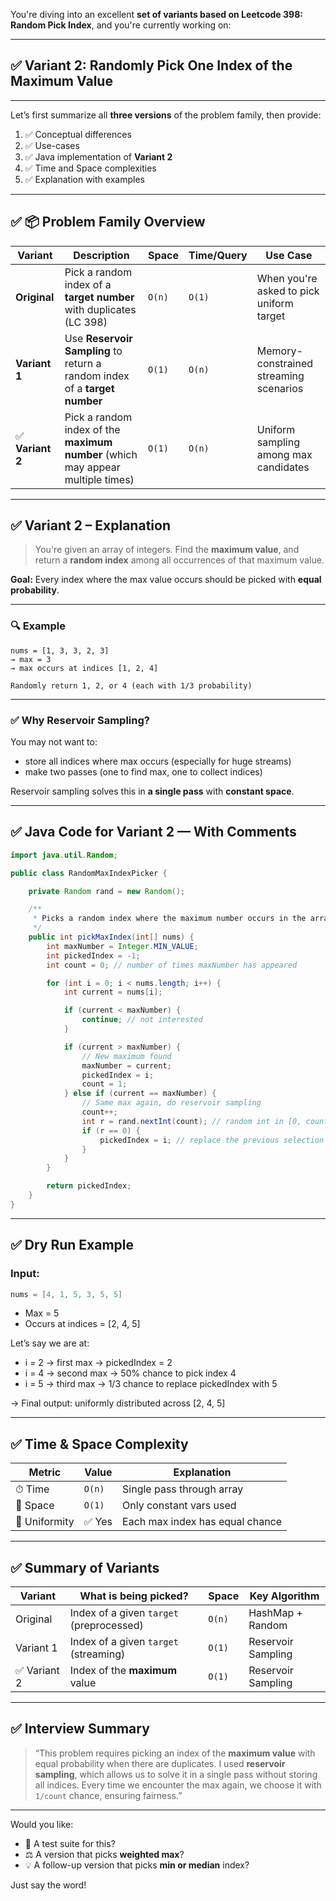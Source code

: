 




You're diving into an excellent **set of variants based on Leetcode 398: Random Pick Index**, and you're currently working on:

---

## ✅ Variant 2: **Randomly Pick One Index of the Maximum Value**

---

Let’s first summarize all **three versions** of the problem family, then provide:

1. ✅ Conceptual differences
2. ✅ Use-cases
3. ✅ Java implementation of **Variant 2**
4. ✅ Time and Space complexities
5. ✅ Explanation with examples

---

## ✅ 📦 Problem Family Overview

| Variant         | Description                                                                     | Space  | Time/Query | Use Case                                 |
| --------------- | ------------------------------------------------------------------------------- | ------ | ---------- | ---------------------------------------- |
| **Original**    | Pick a random index of a **target number** with duplicates (LC 398)             | `O(n)` | `O(1)`     | When you're asked to pick uniform target |
| **Variant 1**   | Use **Reservoir Sampling** to return a random index of a **target number**      | `O(1)` | `O(n)`     | Memory-constrained streaming scenarios   |
| ✅ **Variant 2** | Pick a random index of the **maximum number** (which may appear multiple times) | `O(1)` | `O(n)`     | Uniform sampling among max candidates    |

---

## ✅ Variant 2 – Explanation

> You're given an array of integers. Find the **maximum value**, and return a **random index** among all occurrences of that maximum value.

**Goal:** Every index where the max value occurs should be picked with **equal probability**.

---

### 🔍 Example

```text
nums = [1, 3, 3, 2, 3]
→ max = 3
→ max occurs at indices [1, 2, 4]

Randomly return 1, 2, or 4 (each with 1/3 probability)
```

---

### ✅ Why Reservoir Sampling?

You may not want to:

* store all indices where max occurs (especially for huge streams)
* make two passes (one to find max, one to collect indices)

Reservoir sampling solves this in **a single pass** with **constant space**.

---

## ✅ Java Code for Variant 2 — With Comments

```java
import java.util.Random;

public class RandomMaxIndexPicker {

    private Random rand = new Random();

    /**
     * Picks a random index where the maximum number occurs in the array.
     */
    public int pickMaxIndex(int[] nums) {
        int maxNumber = Integer.MIN_VALUE;
        int pickedIndex = -1;
        int count = 0; // number of times maxNumber has appeared

        for (int i = 0; i < nums.length; i++) {
            int current = nums[i];

            if (current < maxNumber) {
                continue; // not interested
            }

            if (current > maxNumber) {
                // New maximum found
                maxNumber = current;
                pickedIndex = i;
                count = 1;
            } else if (current == maxNumber) {
                // Same max again, do reservoir sampling
                count++;
                int r = rand.nextInt(count); // random int in [0, count-1]
                if (r == 0) {
                    pickedIndex = i; // replace the previous selection
                }
            }
        }

        return pickedIndex;
    }
}
```

---

## ✅ Dry Run Example

### Input:

```java
nums = [4, 1, 5, 3, 5, 5]
```

* Max = 5
* Occurs at indices = \[2, 4, 5]

Let’s say we are at:

* i = 2 → first max → pickedIndex = 2
* i = 4 → second max → 50% chance to pick index 4
* i = 5 → third max → 1/3 chance to replace pickedIndex with 5

→ Final output: uniformly distributed across \[2, 4, 5]

---

## ✅ Time & Space Complexity

| Metric        | Value  | Explanation                     |
| ------------- | ------ | ------------------------------- |
| ⏱ Time        | `O(n)` | Single pass through array       |
| 🧠 Space      | `O(1)` | Only constant vars used         |
| 🧮 Uniformity | ✅ Yes  | Each max index has equal chance |

---

## ✅ Summary of Variants

| Variant     | What is being picked?                    | Space  | Key Algorithm      |
| ----------- | ---------------------------------------- | ------ | ------------------ |
| Original    | Index of a given `target` (preprocessed) | `O(n)` | HashMap + Random   |
| Variant 1   | Index of a given `target` (streaming)    | `O(1)` | Reservoir Sampling |
| ✅ Variant 2 | Index of the **maximum** value           | `O(1)` | Reservoir Sampling |

---

## ✅ Interview Summary

> “This problem requires picking an index of the **maximum value** with equal probability when there are duplicates. I used **reservoir sampling**, which allows us to solve it in a single pass without storing all indices. Every time we encounter the max again, we choose it with `1/count` chance, ensuring fairness.”

---

Would you like:

* 🧪 A test suite for this?
* ⚖️ A version that picks **weighted max**?
* 💡 A follow-up version that picks **min or median** index?

Just say the word!
